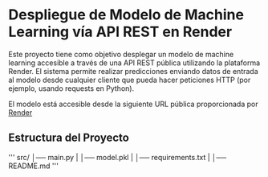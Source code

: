 # Despliegue de Modelo de Machine Learning vía API REST en Render
Este proyecto tiene como objetivo desplegar un modelo de machine learning accesible a través de una API REST pública utilizando la plataforma Render. El sistema permite realizar predicciones enviando datos de entrada al modelo desde cualquier cliente que pueda hacer peticiones HTTP (por ejemplo, usando requests en Python).

El modelo está accesible desde la siguiente URL pública proporcionada por [Render](https://despliegue-modelo-airline-passenger.onrender.com/)


## Estructura del Proyecto
'''
src/
│── main.py
|
│── model.pkl
|
│── requirements.txt
|
│── README.md
'''


